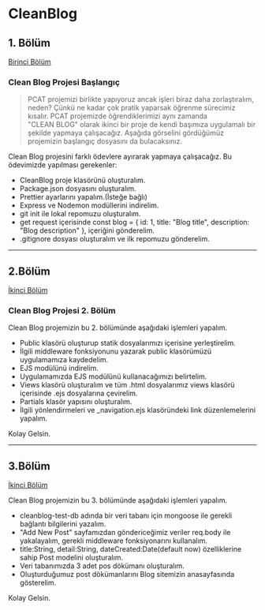 # CleanBlog


 ## 1. Bölüm 

 [Birinci Bölüm](https://app.patika.dev/courses/nodejs/odev7)


 ### Clean Blog Projesi Başlangıç


> PCAT projemizi birlikte yapıyoruz ancak işleri biraz daha zorlaştıralım, neden? Çünkü ne kadar çok pratik yaparsak öğrenme sürecimiz kısalır. PCAT projemizde öğrendiklerimizi aynı zamanda <br>
> "CLEAN BLOG" olarak ikinci bir proje de kendi başımıza uygulamalı bir şekilde yapmaya çalışacağız. Aşağıda görselini gördüğümüz projemizin başlangıç dosyasını da bulacaksınız.


Clean Blog projesini farklı ödevlere ayırarak yapmaya çalışacağız. Bu ödevimizde yapılması gerekenler:



+ CleanBlog proje klasörünü oluşturalım.
+ Package.json dosyasını oluşturalım.
+ Prettier ayarlarını yapalım.(İsteğe bağlı)
+ Express ve Nodemon modüllerini indirelim.
+ git init ile lokal repomuzu oluşturalım.
+ get request içerisinde const blog = { id: 1, title: "Blog title", description: "Blog description" }, içeriğini gönderelim.
+ .gitignore dosyası oluşturalım ve ilk repomuzu gönderelim.


******************************************************************************************

## 2.Bölüm 

 [İkinci Bölüm](https://app.patika.dev/courses/nodejs/odev8)

### Clean Blog Projesi 2. Bölüm


Clean Blog projemizin bu 2. bölümünde aşağıdaki işlemleri yapalım.



+ Public klasörü oluşturup statik dosyalarımızı içerisine yerleştirelim.
+ İlgili middleware fonksiyonunu yazarak public klasörümüzü uygulamamıza kaydedelim.
+ EJS modülünü indirelim.
+ Uygulamamızda EJS modülünü kullanacağımızı belirtelim.
+ Views klasörü oluşturalım ve tüm .html dosyalarımız views klasörü içerisinde .ejs dosyalarına çevirelim.
+ Partials klasör yapısını oluşturalım.
+ İlgili yönlendirmeleri ve _navigation.ejs klasöründeki link düzenlemelerini yapalım.


Kolay Gelsin.

******************************************************************************************

## 3.Bölüm 

[İkinci Bölüm](https://app.patika.dev/courses/nodejs/odev9)

Clean Blog projemizin bu 3. bölümünde aşağıdaki işlemleri yapalım.



+ cleanblog-test-db adında bir veri tabanı için mongoose ile gerekli bağlantı bilgilerini yazalım.
+ "Add New Post" sayfamızdan göndericeğimiz veriler req.body ile yakalayalım, gerekli middleware fonksiyonarını kullanalım.
+ title:String, detail:String, dateCreated:Date(default now) özelliklerine sahip Post modelini oluşturalım.
+ Veri tabanımızda 3 adet pos dökümanı oluşturalım.
+ Oluşturduğumuz post dökümanlarını Blog sitemizin anasayfasında gösterelim.


Kolay Gelsin.